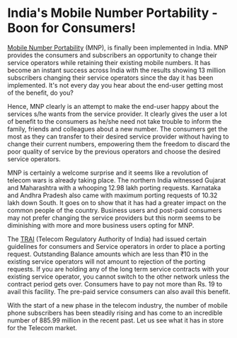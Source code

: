 # India's Mobile Number Portability - Boon for Consumers!

[Mobile Number Portability](http://en.wikipedia.org/wiki/Mobile_number_portability) (MNP), is finally been implemented in India. MNP provides the consumers and subscribers an opportunity to change their service operators while retaining their existing mobile numbers. It has become an instant success across India with the results showing 13 million subscribers changing their service operators since the day it has been implemented. It's not every day you hear about the end-user getting most of the benefit, do you?

Hence, MNP clearly is an attempt to make the end-user happy about the services s/he wants from the service provider. It clearly gives the user a lot of benefit to the consumers as he/she need not take trouble to inform the family, friends and colleagues about a new number. The consumers get the most as they can transfer to their desired service provider without having to change their current numbers, empowering them the freedom to discard the poor quality of service by the previous operators and choose the desired service operators.

MNP is certainly a welcome surprise and it seems like a revolution of telecom wars is already taking place. The northern India witnessed Gujarat and Maharashtra with a whooping 12.98 lakh porting requests. Karnataka and Andhra Pradesh also came with maximum porting requests of 10.32 lakh down South. It goes on to show that it has had a greater impact on the common people of the country. Business users and post-paid consumers may not prefer changing the service providers but this norm seems to be diminishing with more and more business users opting for MNP.

The [TRAI](http://www.trai.gov.in/) (Telecom Regulatory Authority of India) had issued certain guidelines for consumers and Service operators in order to place a porting request. Outstanding Balance amounts which are less than ₹10 in the existing service operators will not amount to rejection of the porting requests. If you are holding any of the long term service contracts with your existing service operator, you cannot switch to the other network unless the contract period gets over. Consumers have to pay not more than Rs. 19 to avail this facility. The pre-paid service consumers can also avail this benefit.

With the start of a new phase in the telecom industry, the number of mobile phone subscribers has been steadily rising and has come to an incredible number of 885.99 million in the recent past. Let us see what it has in store for the Telecom market.